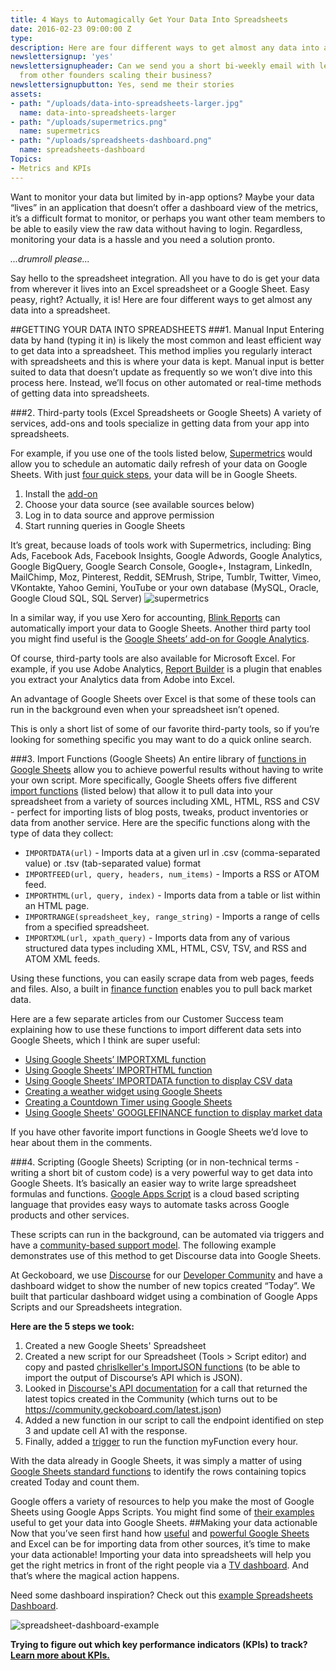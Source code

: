 ```yaml
---
title: 4 Ways to Automagically Get Your Data Into Spreadsheets
date: 2016-02-23 09:00:00 Z
type: 
description: Here are four different ways to get almost any data into a spreadsheet.
newslettersignup: 'yes'
newslettersignupheader: Can we send you a short bi-weekly email with lessons learned
  from other founders scaling their business?
newslettersignupbutton: Yes, send me their stories
assets:
- path: "/uploads/data-into-spreadsheets-larger.jpg"
  name: data-into-spreadsheets-larger
- path: "/uploads/supermetrics.png"
  name: supermetrics
- path: "/uploads/spreadsheets-dashboard.png"
  name: spreadsheets-dashboard
Topics:
- Metrics and KPIs
---
```


Want to monitor your data but limited by in-app options? Maybe your data “lives” in an application that doesn’t offer a dashboard view of the metrics, it’s a difficult format to monitor, or perhaps you want other team members to be able to easily view the raw data without having to login. Regardless, monitoring your data is a hassle and you need a solution pronto.

*...drumroll please...* 

Say hello to the spreadsheet integration. All you have to do is get your data from wherever it lives into an Excel spreadsheet or a Google Sheet. Easy peasy, right? Actually, it is! Here are four different ways to get almost any data into a spreadsheet.
 
##GETTING YOUR DATA INTO SPREADSHEETS
###1. Manual Input
Entering data by hand (typing it in) is likely the most common and least efficient way to get data into a spreadsheet. This method implies you regularly interact with spreadsheets and this is where your data is kept. Manual input is better suited to data that doesn’t update as frequently so we won’t dive into this process here. Instead, we’ll focus on other automated or real-time methods of getting data into spreadsheets.
 
###2. Third-party tools (Excel Spreadsheets or Google Sheets)
A variety of services, add-ons and tools specialize in getting data from your app into spreadsheets.

For example, if you use one of the tools listed below, <a href="https://chrome.google.com/webstore/detail/supermetrics/bnkdidgbiidpnohlnhmkehlimlnfhgce" target="_blank">Supermetrics</a> would allow you to schedule an automatic daily refresh of your data on Google Sheets. With just <a href="http://supermetrics.com/support/supermetrics-for-googledocs/" target="_blank">four quick steps</a>, your data will be in Google Sheets.
1. Install the <a href="https://chrome.google.com/webstore/detail/supermetrics/bnkdidgbiidpnohlnhmkehlimlnfhgce" target="_blank">add-on</a>
2. Choose your data source (see available sources below)
3. Log in to data source and approve permission
4. Start running queries in Google Sheets

It’s great, because loads of tools work with Supermetrics, including:
Bing Ads, Facebook Ads, Facebook Insights, Google Adwords, Google Analytics, Google BigQuery, Google Search Console, Google+, Instagram, LinkedIn, MailChimp, Moz, Pinterest, Reddit, SEMrush, Stripe, Tumblr, Twitter, Vimeo, VKontakte, Yahoo Gemini, YouTube or your own database (MySQL, Oracle, Google Cloud SQL, SQL Server)
![supermetrics](/uploads/supermetrics.png)

In a similar way, if you use Xero for accounting, <a href="http://www.blinkreports.com/" target="_blank">Blink Reports</a> can automatically import your data to Google Sheets. Another third party tool you might find useful is the <a href="https://www.geckoboard.com/blog/get-more-metrics-from-your-google-analytics-data-with-google-sheets/#.Vpj4afFVqzJ" target="_blank">Google Sheets’ add-on for Google Analytics</a>.

Of course, third-party tools are also available for Microsoft Excel. For example, if you use Adobe Analytics, <a href="https://marketing.adobe.com/developer/get-started/partner-api/c-reportbuilder" target="_blank">Report Builder</a> is a plugin that enables you extract your Analytics data from Adobe into Excel. 

An advantage of Google Sheets over Excel is that some of these tools can run in the background even when your spreadsheet isn’t opened.

This is only a short list of some of our favorite third-party tools, so if you’re looking for something specific you may want to do  a quick online search.
 
###3. Import Functions (Google Sheets)
An entire library of <a href="https://www.geckoboard.com/blog/part-1-6-google-sheets-functions-you-probably-dont-know-but-should/" target="_blank">functions in Google Sheets</a> allow you to achieve powerful results without having to write your own script. More specifically, Google Sheets offers five different <a href="https://support.google.com/docs/table/25273?hl=en" target="_blank">import functions</a> (listed below) that allow it to pull data into your spreadsheet from a variety of sources including XML, HTML, RSS and CSV - perfect for importing lists of blog posts, tweaks, product inventories or data from another service. Here are the specific functions along with the type of data they collect:
- `IMPORTDATA(url)` - Imports data at a given url in .csv (comma-separated value) or .tsv (tab-separated value) format
- `IMPORTFEED(url, query, headers, num_items)` - Imports a RSS or ATOM feed.
- `IMPORTHTML(url, query, index)` - Imports data from a table or list within an HTML page.
- `IMPORTRANGE(spreadsheet_key, range_string)` - Imports a range of cells from a specified spreadsheet.
- `IMPORTXML(url, xpath_query)` - Imports data from any of various structured data types including XML, HTML, CSV, TSV, and RSS and ATOM XML feeds.

Using these functions, you can easily scrape data from web pages, feeds and files. Also, a built in <a href="https://support.google.com/docs/answer/3093281?hl=en" target="_blank">finance function</a> enables you to pull back market data.

Here are a few separate articles from our Customer Success team explaining how to use these functions to import different data sets into Google Sheets, which I think are super useful:
- <a href="https://support.geckoboard.com/hc/en-us/articles/207238327-Using-the-Google-Sheets-ImportXML-function-to-display-data-in-Geckoboard" target="_blank">Using Google Sheets’ IMPORTXML function</a>
- <a href="https://support.geckoboard.com/hc/en-us/articles/206260188-Using-the-Google-Sheets-ImportHTML-function-to-display-data-in-Geckoboard" target="_blank">Using Google Sheets’ IMPORTHTML function</a>
- <a href="https://support.geckoboard.com/hc/en-us/articles/216438097-Using-Google-Sheets-IMPORTDATA-function-to-display-CSV-data-in-Geckoboard" target="_blank">Using Google Sheets’ IMPORTDATA function to display CSV data</a>
- <a href="https://support.geckoboard.com/hc/en-us/articles/208314537-Creating-a-weather-widget-using-Google-Sheets" target="_blank">Creating a weather widget using Google Sheets</a>
- <a href="https://support.geckoboard.com/hc/en-us/articles/206883827-Creating-a-Countdown-Timer-using-Google-Sheets" target="_blank">Creating a Countdown Timer using Google Sheets</a>
- <a href="https://support.geckoboard.com/hc/en-us/articles/207337458-Using-Google-Sheets-GOOGLEFINANCE-function-to-display-market-data-in-Geckoboard" target="_blank">Using Google Sheets' GOOGLEFINANCE function to display market data</a>
 
If you have other favorite import functions in Google Sheets we’d love to hear about them in the comments.

###4. Scripting (Google Sheets)
Scripting (or in non-technical terms - writing a short bit of custom code) is a very powerful way to get data into Google Sheets. It’s basically an easier way to write large spreadsheet formulas and functions. <a href="https://developers.google.com/apps-script/overview" target="_blank">Google Apps Script</a> is a cloud based scripting language that provides easy ways to automate tasks across Google products and other services.

These scripts can run in the background, can be automated via triggers and have a <a href="http://stackoverflow.com/questions/tagged/google-apps-script" target="_blank">community-based support model</a>. The following example demonstrates use of this method to get Discourse data into Google Sheets.

At Geckoboard, we use <a href="http://www.discourse.org/" target="_blank">Discourse</a> for our <a href="https://community.geckoboard.com/" target="_blank">Developer Community</a> and have a dashboard widget to show the number of new topics created “Today”. We built that particular dashboard widget using a combination of Google Apps Scripts and our Spreadsheets integration. 

**Here are the 5 steps we took:**
 
1. Created a new Google Sheets' Spreadsheet
2. Created a new script for our Spreadsheet (Tools > Script editor) and copy and pasted <a href="https://gist.github.com/chrislkeller/5719258" target="_blank">chrislkeller's ImportJSON functions</a> (to be able to import the output of Discourse’s API which is JSON).
3. Looked in <a href="https://meta.discourse.org/t/discourse-api-documentation/22706" target="_blank">Discourse's API documentation</a> for a call that returned the latest topics created in the Community (which turns out to be <a href="https://community.geckoboard.com/latest.json" target="_blank">https://community.geckoboard.com/latest.json</a>)
4. Added a new function in our script to call the endpoint identified on step 3 and update cell A1 with the response.
5. Finally, added a <a href="https://developers.google.com/apps-script/guides/sheets#triggers" target="_blank">trigger</a> to run the function myFunction every hour.
 
With the data already in Google Sheets, it was simply a matter of using <a href="https://support.google.com/docs/table/25273?hl=en" target="_blank">Google Sheets standard functions</a> to identify the rows containing topics created Today and count them.  

Google offers a variety of resources to help you make the most of Google Sheets using Google Apps Scripts. You might find some of <a href="https://sites.google.com/site/scriptsexamples/home" target="_blank">their examples</a> useful to get your data into Google Sheets.
##Making your data actionable
Now that you’ve seen first hand how [useful](https://www.geckoboard.com/blog/part-1-6-google-sheets-functions-you-probably-dont-know-but-should/) and [powerful Google Sheets](https://www.geckoboard.com/blog/part-2-6-google-sheets-functions-you-probably-dont-know-but-should/) and Excel can be for importing data from other sources, it’s time to make your data actionable! Importing your data into spreadsheets will help you get the right metrics in front of the right people via a <a href="https://www.geckoboard.com/learn/guides/displaying-your-dashboard-on-a-screen" target="_blank">TV dashboard</a>. And that’s where the magical action happens.

Need some dashboard inspiration? Check out this [example Spreadsheets Dashboard](https://www.geckoboard.com/learn/dashboard-examples/excel-dashboard-example/). 

![spreadsheet-dashboard-example](/uploads/spreadsheets-dashboard.png)

**Trying to figure out which key performance indicators (KPIs) to track? [Learn more about KPIs.](https://www.geckoboard.com/learn/what-is-a-key-performance-indicator-kpi/)**
